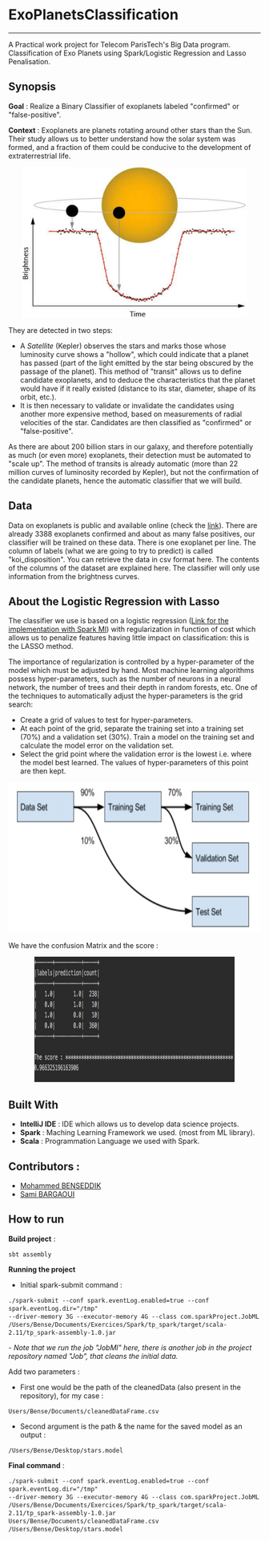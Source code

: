 # ExoPlanetsClassification
---
A Practical work project for Telecom ParisTech's Big Data program. Classification of Exo Planets using Spark/Logistic Regression and Lasso Penalisation.

## Synopsis
**Goal**  : Realize a Binary Classifier of exoplanets labeled "confirmed" or "false-positive".

**Context** :  Exoplanets are planets rotating around other stars than the Sun. Their study allows us to better understand how the solar system was formed, and a fraction of them could be conducive to the development of extraterrestrial life.

<p align="center">
  <img src="https://raw.githubusercontent.com/BenseddikM/ExoPlanetsClassification/master/luminosity_curve.png" alt="Luminosity curve" height="300" width="450""/>
</p>

They are detected in two steps:
* A *Satellite* (Kepler) observes the stars and marks those whose luminosity curve shows a "hollow", which could indicate that a planet has passed (part of the light emitted by the star being obscured by the passage of the planet). This method of "transit" allows us to define candidate exoplanets, and to deduce the characteristics that the planet would have if it really existed (distance to its star, diameter, shape of its orbit, etc.).
* It is then necessary to validate or invalidate the candidates using another more expensive method, based on measurements of radial velocities of the star. Candidates are then classified as "confirmed" or "false-positive".

As there are about 200 billion stars in our galaxy, and therefore potentially as much (or even more) exoplanets, their detection must be automated to "scale up". The method of transits is already automatic (more than 22 million curves of luminosity recorded by Kepler), but not the confirmation of the candidate planets, hence the automatic classifier that we will build.

## Data
Data on exoplanets is public and available online (check the [link](http://exoplanetarchive.ipac.caltech.edu/index.html)). There are already 3388 exoplanets confirmed and about as many false positives, our classifier will be trained on these data. There is one exoplanet per line. The column of labels (what we are going to try to predict) is called "koi_disposition". You can retrieve the data in csv format here. The contents of the columns of the dataset are explained here. The classifier will only use information from the brightness curves.

## About the Logistic Regression with Lasso
The classifier we use is based on a logistic regression
([Link for the implementation with Spark Ml](http://spark.apache.org/docs/latest/api/scala/index.html#org.apache.spark.ml.classification.LogisticRegression)) with regularization in function of cost which allows us to penalize features having little impact on classification: this is the LASSO method.

The importance of regularization is controlled by a hyper-parameter of the model which must be adjusted by hand. Most machine learning algorithms possess hyper-parameters, such as the number of neurons in a neural network, the number of trees and their depth in random forests, etc. One of the techniques to automatically adjust the hyper-parameters is the grid search:
* Create a grid of values to test for hyper-parameters.
* At each point of the grid, separate the training set into a training set (70%) and a validation set (30%). Train a model on the training set and calculate the model error on the validation set.
* Select the grid point where the validation error is the lowest i.e. where the model best learned. The values of hyper-parameters of this point are then kept.

<p align="center">
  <img src="https://raw.githubusercontent.com/BenseddikM/ExoPlanetsClassification/master/imageSplit.png" alt="Luminosity curve" height="300" width="550""/>
</p>


We have the confusion Matrix and the score :
<p align="center">
  <img src="https://raw.githubusercontent.com/BenseddikM/ExoPlanetsClassification/master/score.png" alt="Score" height="250" width="400""/>
</p>


## Built With
* **IntelliJ IDE** : IDE which allows us to develop data science projects.
* **Spark**  : Maching Learning Framework we used. (most from ML library).
* **Scala** : Programmation Language we used with Spark.

## Contributors :
* [Mohammed BENSEDDIK](https://github.com/BenseddikM)
* [Sami BARGAOUI](https://github.com/Sbargaoui)

## How to run

**Build project** :
```
sbt assembly
```

**Running the project**
* Initial spark-submit command :
```
./spark-submit --conf spark.eventLog.enabled=true --conf spark.eventLog.dir="/tmp"  
--driver-memory 3G --executor-memory 4G --class com.sparkProject.JobML  
/Users/Bense/Documents/Exercices/Spark/tp_spark/target/scala-2.11/tp_spark-assembly-1.0.jar
```
*- Note that we run the job "JobMl" here, there is another job in the project repository named "Job", that cleans the initial data.*

Add two parameters :
* First one would be the path of the cleanedData (also present in the repository), for my case :

```
Users/Bense/Documents/cleanedDataFrame.csv
```

* Second argument is the path & the name for the saved model as an output :
```
/Users/Bense/Desktop/stars.model
```

**Final command** :

```
./spark-submit --conf spark.eventLog.enabled=true --conf spark.eventLog.dir="/tmp"  
--driver-memory 3G --executor-memory 4G --class com.sparkProject.JobML  
/Users/Bense/Documents/Exercices/Spark/tp_spark/target/scala-2.11/tp_spark-assembly-1.0.jar  
Users/Bense/Documents/cleanedDataFrame.csv /Users/Bense/Desktop/stars.model
```
